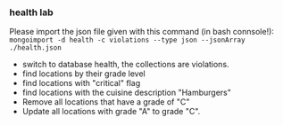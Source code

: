 ### health lab

Please import the json file given with this command (in bash connsole!):
`mongoimport -d health -c violations --type json --jsonArray ./health.json`

- switch to database health, the collections are violations.
- find locations by their grade level
- find locations with "critical" flag
- find locations with the cuisine description "Hamburgers"
- Remove all locations that have a grade of "C"
- Update all locations with grade "A" to grade "C".
